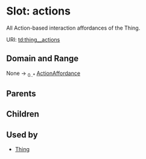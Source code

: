 
# Slot: actions

All Action-based interaction affordances of the Thing.

URI: [td:thing__actions](https://www.w3.org/2019/wot/td#thing__actions)


## Domain and Range

None &#8594;  <sub>0..\*</sub> [ActionAffordance](ActionAffordance.md)

## Parents


## Children


## Used by

 * [Thing](Thing.md)
